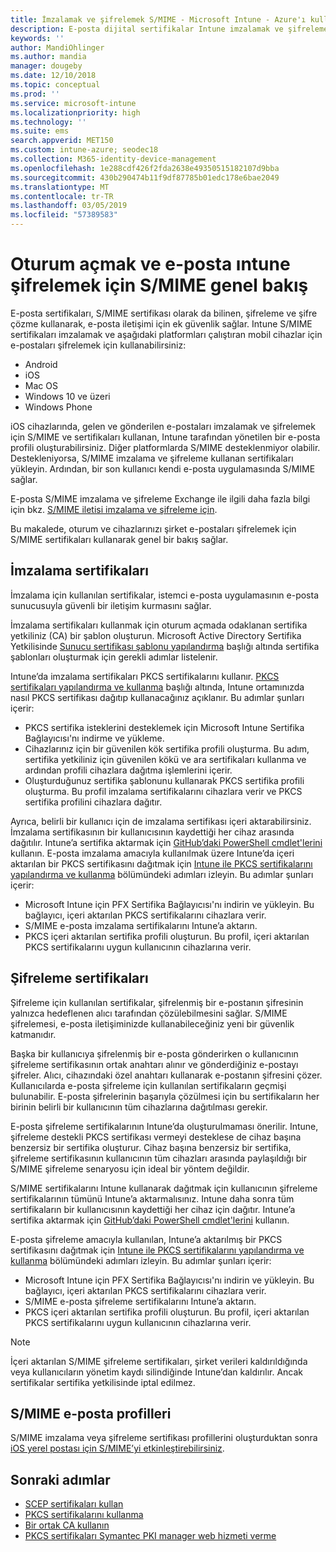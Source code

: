 ```yaml
---
title: İmzalamak ve şifrelemek S/MIME - Microsoft Intune - Azure'ı kullanarak e-posta | Microsoft Docs
description: E-posta dijital sertifikalar Intune imzalamak ve şifrelemek cihazlarda e-postaları için nasıl kullanılacağını öğrenin. Bu sertifikalar, S/MIME adı verilir ve cihaz yapılandırma profilleri kullanılarak yapılandırılır. İmzalama ve şifreleme sertifikalarını PKCS veya özel sertifikaları kullanın ve sertifikaları içeri aktarmak için bağlayıcı kullanma.
keywords: ''
author: MandiOhlinger
ms.author: mandia
manager: dougeby
ms.date: 12/10/2018
ms.topic: conceptual
ms.prod: ''
ms.service: microsoft-intune
ms.localizationpriority: high
ms.technology: ''
ms.suite: ems
search.appverid: MET150
ms.custom: intune-azure; seodec18
ms.collection: M365-identity-device-management
ms.openlocfilehash: 1e288cdf426f2fda2638e49350515182107d9bba
ms.sourcegitcommit: 430b290474b11f9df87785b01edc178e6bae2049
ms.translationtype: MT
ms.contentlocale: tr-TR
ms.lasthandoff: 03/05/2019
ms.locfileid: "57389583"
---
```

# <a name="smime-overview-to-sign-and-encrypt-email-in-intune"></a>Oturum açmak ve e-posta ıntune şifrelemek için S/MIME genel bakış

E-posta sertifikaları, S/MIME sertifikası olarak da bilinen, şifreleme ve şifre çözme kullanarak, e-posta iletişimi için ek güvenlik sağlar. Intune S/MIME sertifikaları imzalamak ve aşağıdaki platformları çalıştıran mobil cihazlar için e-postaları şifrelemek için kullanabilirsiniz:

- Android
- iOS
- Mac OS
- Windows 10 ve üzeri
- Windows Phone

iOS cihazlarında, gelen ve gönderilen e-postaları imzalamak ve şifrelemek için S/MIME ve sertifikaları kullanan, Intune tarafından yönetilen bir e-posta profili oluşturabilirsiniz. Diğer platformlarda S/MIME desteklenmiyor olabilir. Destekleniyorsa, S/MIME imzalama ve şifreleme kullanan sertifikaları yükleyin. Ardından, bir son kullanıcı kendi e-posta uygulamasında S/MIME sağlar.

E-posta S/MIME imzalama ve şifreleme Exchange ile ilgili daha fazla bilgi için bkz. [S/MIME iletisi imzalama ve şifreleme için](https://docs.microsoft.com/Exchange/policy-and-compliance/smime).

Bu makalede, oturum ve cihazlarınızı şirket e-postaları şifrelemek için S/MIME sertifikaları kullanarak genel bir bakış sağlar.

## <a name="signing-certificates"></a>İmzalama sertifikaları

İmzalama için kullanılan sertifikalar, istemci e-posta uygulamasının e-posta sunucusuyla güvenli bir iletişim kurmasını sağlar.

İmzalama sertifikaları kullanmak için oturum açmada odaklanan sertifika yetkiliniz (CA) bir şablon oluşturun. Microsoft Active Directory Sertifika Yetkilisinde [Sunucu sertifikası şablonu yapılandırma](https://docs.microsoft.com/windows-server/networking/core-network-guide/cncg/server-certs/configure-the-server-certificate-template) başlığı altında sertifika şablonları oluşturmak için gerekli adımlar listelenir.

Intune’da imzalama sertifikaları PKCS sertifikalarını kullanır. [PKCS sertifikaları yapılandırma ve kullanma](certficates-pfx-configure.md) başlığı altında, Intune ortamınızda nasıl PKCS sertifikası dağıtıp kullanacağınız açıklanır. Bu adımlar şunları içerir:

- PKCS sertifika isteklerini desteklemek için Microsoft Intune Sertifika Bağlayıcısı'nı indirme ve yükleme.
- Cihazlarınız için bir güvenilen kök sertifika profili oluşturma. Bu adım, sertifika yetkiliniz için güvenilen kökü ve ara sertifikaları kullanma ve ardından profili cihazlara dağıtma işlemlerini içerir.
- Oluşturduğunuz sertifika şablonunu kullanarak PKCS sertifika profili oluşturma. Bu profil imzalama sertifikalarını cihazlara verir ve PKCS sertifika profilini cihazlara dağıtır.

Ayrıca, belirli bir kullanıcı için de imzalama sertifikası içeri aktarabilirsiniz. İmzalama sertifikasının bir kullanıcısının kaydettiği her cihaz arasında dağıtılır. Intune’a sertifika aktarmak için [GitHub’daki PowerShell cmdlet'lerini](https://github.com/Microsoft/Intune-Resource-Access) kullanın. E-posta imzalama amacıyla kullanılmak üzere Intune’da içeri aktarılan bir PKCS sertifikasını dağıtmak için [Intune ile PKCS sertifikalarını yapılandırma ve kullanma](certficates-pfx-configure.md) bölümündeki adımları izleyin. Bu adımlar şunları içerir:

- Microsoft Intune için PFX Sertifika Bağlayıcısı'nı indirin ve yükleyin. Bu bağlayıcı, içeri aktarılan PKCS sertifikalarını cihazlara verir.
- S/MIME e-posta imzalama sertifikalarını Intune’a aktarın.
- PKCS içeri aktarılan sertifika profili oluşturun. Bu profil, içeri aktarılan PKCS sertifikalarını uygun kullanıcının cihazlarına verir.

## <a name="encryption-certificates"></a>Şifreleme sertifikaları

Şifreleme için kullanılan sertifikalar, şifrelenmiş bir e-postanın şifresinin yalnızca hedeflenen alıcı tarafından çözülebilmesini sağlar. S/MIME şifrelemesi, e-posta iletişiminizde kullanabileceğiniz yeni bir güvenlik katmanıdır.

Başka bir kullanıcıya şifrelenmiş bir e-posta gönderirken o kullanıcının şifreleme sertifikasının ortak anahtarı alınır ve gönderdiğiniz e-postayı şifreler. Alıcı, cihazındaki özel anahtarı kullanarak e-postanın şifresini çözer. Kullanıcılarda e-posta şifreleme için kullanılan sertifikaların geçmişi bulunabilir. E-posta şifrelerinin başarıyla çözülmesi için bu sertifikaların her birinin belirli bir kullanıcının tüm cihazlarına dağıtılması gerekir.

E-posta şifreleme sertifikalarının Intune’da oluşturulmaması önerilir. Intune, şifreleme destekli PKCS sertifikası vermeyi desteklese de cihaz başına benzersiz bir sertifika oluşturur. Cihaz başına benzersiz bir sertifika, şifreleme sertifikasının kullanıcının tüm cihazları arasında paylaşıldığı bir S/MIME şifreleme senaryosu için ideal bir yöntem değildir.

S/MIME sertifikalarını Intune kullanarak dağıtmak için kullanıcının şifreleme sertifikalarının tümünü Intune’a aktarmalısınız. Intune daha sonra tüm sertifikaların bir kullanıcısının kaydettiği her cihaz için dağıtır. Intune’a sertifika aktarmak için [GitHub’daki PowerShell cmdlet'lerini](https://github.com/Microsoft/Intune-Resource-Access) kullanın.

E-posta şifreleme amacıyla kullanılan, Intune’a aktarılmış bir PKCS sertifikasını dağıtmak için [Intune ile PKCS sertifikalarını yapılandırma ve kullanma](certficates-pfx-configure.md) bölümündeki adımları izleyin. Bu adımlar şunları içerir:

- Microsoft Intune için PFX Sertifika Bağlayıcısı'nı indirin ve yükleyin. Bu bağlayıcı, içeri aktarılan PKCS sertifikalarını cihazlara verir.
- S/MIME e-posta şifreleme sertifikalarını Intune’a aktarın.
- PKCS içeri aktarılan sertifika profili oluşturun. Bu profil, içeri aktarılan PKCS sertifikalarını uygun kullanıcının cihazlarına verir.

 > [!NOTE]
 > İçeri aktarılan S/MIME şifreleme sertifikaları, şirket verileri kaldırıldığında veya kullanıcıların yönetim kaydı silindiğinde Intune’dan kaldırılır. Ancak sertifikalar sertifika yetkilisinde iptal edilmez.

## <a name="smime-email-profiles"></a>S/MIME e-posta profilleri

S/MIME imzalama veya şifreleme sertifikası profillerini oluşturduktan sonra [iOS yerel postası için S/MIME’yi etkinleştirebilirsiniz](email-settings-ios.md).

## <a name="next-steps"></a>Sonraki adımlar

- [SCEP sertifikaları kullan](certificates-scep-configure.md)
- [PKCS sertifikalarını kullanma](certficates-pfx-configure.md)
- [Bir ortak CA kullanın](certificate-authority-add-scep-overview.md)
- [PKCS sertifikaları Symantec PKI manager web hizmeti verme](certificates-symantec-configure.md)
